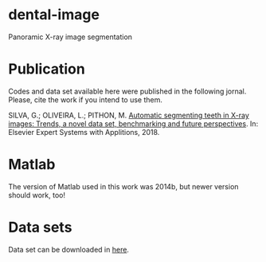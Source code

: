 # dental-image
Panoramic X-ray image segmentation

# Publication
Codes and data set available here were published in the following jornal. Please, cite the work if you intend to use them.

SILVA, G.; OLIVEIRA, L.; PITHON, M. [Automatic segmenting teeth in X-ray images: Trends, a novel data set, benchmarking and future perspectives](https://www.sciencedirect.com/science/article/pii/S0957417418302252). In: Elsevier Expert Systems with Applitions, 2018.

# Matlab
The version of Matlab used in this work was 2014b, but newer version should work, too!

# Data sets
Data set can be downloaded in [here](https://drive.google.com/uc?id=1_bdWBnqKvD_l-A9v8gKJqLTBLCX48jBe&export=download).
